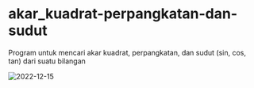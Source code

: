 # akar_kuadrat-perpangkatan-dan-sudut
Program untuk mencari akar kuadrat, perpangkatan, dan sudut (sin, cos, tan) dari suatu bilangan

![2022-12-15](https://user-images.githubusercontent.com/105031868/207772867-83086e21-4c65-4471-a06a-11343df7ee8a.png)
